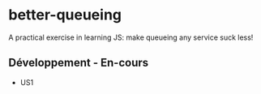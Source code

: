 # better-queueing
A practical exercise in learning JS: make queueing any service suck less!

## Développement - En-cours
* US1
